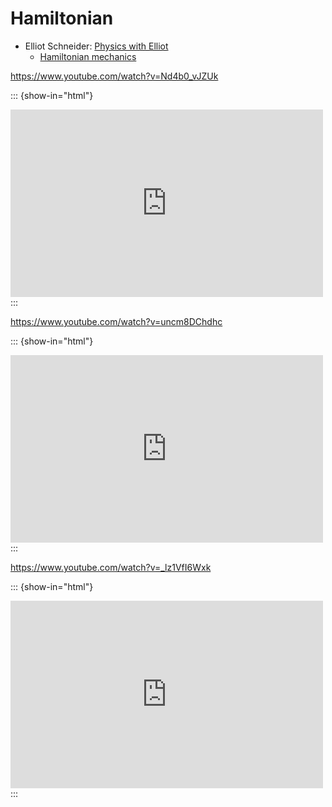 # Hamiltonian

- Elliot Schneider: [Physics with Elliot](https://www.youtube.com/@PhysicswithElliot/playlists)
  - [Hamiltonian mechanics](https://www.youtube.com/playlist?list=PL-IZN8QRUw-zBECgfYLuDQ3qkWsXWAGhM)

https://www.youtube.com/watch?v=Nd4b0_vJZUk
  
::: {show-in="html"}
<iframe width=500 height=300 frameborder="0" allowfullscreen src="https://www.youtube.com/embed/Nd4b0_vJZUk"></iframe>
:::

https://www.youtube.com/watch?v=uncm8DChdhc

::: {show-in="html"}
<iframe width=500 height=300 frameborder="0" allowfullscreen src="https://www.youtube.com/embed/uncm8DChdhc"></iframe>
:::

https://www.youtube.com/watch?v=_lz1VfI6Wxk

::: {show-in="html"}
<iframe width=500 height=300 frameborder="0" allowfullscreen src="https://www.youtube.com/embed/_lz1VfI6Wxk"></iframe>
:::
